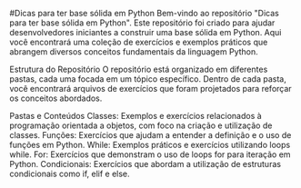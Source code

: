 #Dicas para ter base sólida em Python
Bem-vindo ao repositório "Dicas para ter base sólida em Python". Este repositório foi criado para ajudar desenvolvedores iniciantes a construir uma base sólida em Python. Aqui você encontrará uma coleção de exercícios e exemplos práticos que abrangem diversos conceitos fundamentais da linguagem Python.

Estrutura do Repositório
O repositório está organizado em diferentes pastas, cada uma focada em um tópico específico. Dentro de cada pasta, você encontrará arquivos de exercícios que foram projetados para reforçar os conceitos abordados.

Pastas e Conteúdos
Classes: Exemplos e exercícios relacionados à programação orientada a objetos, com foco na criação e utilização de classes.
Funções: Exercícios que ajudam a entender a definição e o uso de funções em Python.
While: Exemplos práticos e exercícios utilizando loops while.
For: Exercícios que demonstram o uso de loops for para iteração em Python.
Condicionais: Exercícios que abordam a utilização de estruturas condicionais como if, elif e else.
